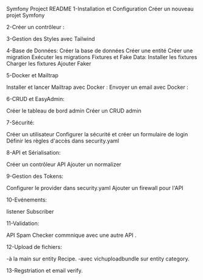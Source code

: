 Symfony Project README
1-Installation et Configuration
Créer un nouveau projet Symfony

2-Créer un contrôleur :

3-Gestion des Styles avec Tailwind

4-Base de Données:
Créer la base de données 
Créer une entité 
Créer une migration 
Exécuter les migrations 
Fixtures et Fake Data:
Installer les fixtures 
Charger les fixtures 
Ajouter Faker 

5-Docker et Mailtrap

Installer et lancer Mailtrap avec Docker :
Envoyer un email avec Docker :

6-CRUD et EasyAdmin:

Créer le tableau de bord admin 
Créer un CRUD admin 


7-Sécurité:

Créer un utilisateur 
Configurer la sécurité et créer un formulaire de login 
Définir les règles d'accès dans security.yaml 


8-API et Sérialisation:

Créer un contrôleur API 
Ajouter un normalizer 


9-Gestion des Tokens:

Configurer le provider dans security.yaml 
Ajouter un firewall pour l'API 


10-Evénements:

 listener 
 Subscriber 

11-Validation:

API Spam Checker commnique avec une autre API .

12-Upload de fichiers:

-à la main sur entity Recipe.
-avec vichuploadbundle sur entity category.

13-Regstriation et email verify.



